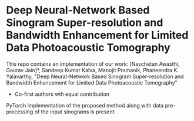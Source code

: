 # Deep Neural-Network Based Sinogram Super-resolution and Bandwidth Enhancement for Limited Data Photoacoustic Tomography
This repo contains an implementation of our work:
[Navchetan Awasthi, Gaurav Jain]*, Sandeep Kumar Kalva, Manojit Pramanik, Phaneendra K. Yalavarthy, "Deep Neural-Network Based Sinogram Super-resolution and Bandwidth Enhancement for Limited Data Photoacoustic Tomography"

* Co-first authors wth equal contribution

PyTorch implementation of the proposed method along with data pre-processing of the input sinograms is present.
